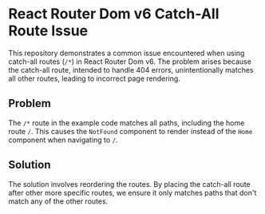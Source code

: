 # React Router Dom v6 Catch-All Route Issue

This repository demonstrates a common issue encountered when using catch-all routes (`/*`) in React Router Dom v6.  The problem arises because the catch-all route, intended to handle 404 errors, unintentionally matches all other routes, leading to incorrect page rendering.

## Problem

The `/*` route in the example code matches all paths, including the home route `/`. This causes the `NotFound` component to render instead of the `Home` component when navigating to `/`.

## Solution

The solution involves reordering the routes. By placing the catch-all route after other more specific routes, we ensure it only matches paths that don't match any of the other routes.